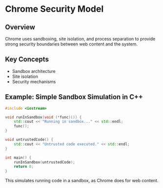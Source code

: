 # Chrome Security Model

## Overview
Chrome uses sandboxing, site isolation, and process separation to provide strong security boundaries between web content and the system.

## Key Concepts
- Sandbox architecture
- Site isolation
- Security mechanisms

## Example: Simple Sandbox Simulation in C++
```cpp
#include <iostream>

void runInSandbox(void (*func)()) {
    std::cout << "Running in sandbox..." << std::endl;
    func();
}

void untrustedCode() {
    std::cout << "Untrusted code executed." << std::endl;
}

int main() {
    runInSandbox(untrustedCode);
    return 0;
}
```

This simulates running code in a sandbox, as Chrome does for web content.
